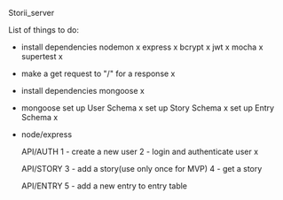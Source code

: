 Storii_server

List of things to do:

- install dependencies
    nodemon x
    express x
    bcrypt x
    jwt x
    mocha x
    supertest x

- make a get request to "/" for a response x

- install dependencies
    mongoose x

- mongoose
    set up User Schema x
    set up Story Schema x
    set up Entry Schema x

- node/express
    
    API/AUTH
    1 - create a new user 
    2 - login and authenticate user x

    API/STORY
    3 - add a story(use only once for MVP)
    4 - get a story
    
    API/ENTRY
    5 - add a new entry to entry table
    
    

    





